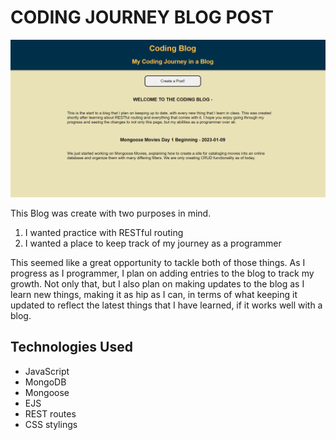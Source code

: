 # CODING JOURNEY BLOG POST

![blog image](./assets/blogscren.PNG)

This Blog was create with two purposes in mind.
1. I wanted practice with RESTful routing
2. I wanted a place to keep track of my journey as a programmer

This seemed like a great opportunity to tackle both of those things. As I progress as I programmer, I plan on adding entries to the blog to track my growth. Not only that, but I also plan on making updates to the blog as I learn new things, making it as hip as I can, in terms of what keeping it updated to reflect the latest things that I have learned, if it works well with a blog.

## Technologies Used
- JavaScript
- MongoDB
- Mongoose
- EJS
- REST routes
- CSS stylings